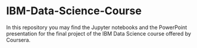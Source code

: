 # IBM-Data-Science-Course
In this repository you may find the Jupyter notebooks and the PowerPoint presentation for the final project of the IBM Data Science course offered by Coursera.

